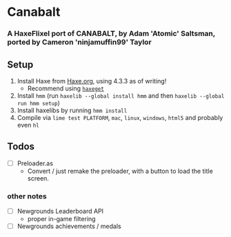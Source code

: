 # Canabalt
### A HaxeFlixel port of CANABALT, by Adam 'Atomic' Saltsman, ported by Cameron 'ninjamuffin99' Taylor

## Setup

1. Install Haxe from [Haxe.org](https://haxe.org), using 4.3.3 as of writing!
    - Recommend using [`haxeget`](https://github.com/l0go/haxeget)
2. Install `hmm` (run `haxelib --global install hmm` and then `haxelib --global run hmm setup`)
3. Install haxelibs by running `hmm install`
4. Compile via `lime test PLATFORM`, `mac`, `linux`, `windows`, `html5` and probably even `hl` 


## Todos

- [ ] Preloader.as 
    - Convert / just remake the preloader, with a button to load the title screen.

### other notes
- [ ] Newgrounds Leaderboard API
    - proper in-game filtering
- [ ] Newgrounds achievements / medals
